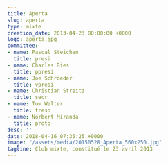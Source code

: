 ```yaml
---
title: Aperta
slug: aperta
type: mixte
creation_date: 2013-04-23 00:00:00 +0000
logo: aperta.jpg
committee:
- name: Pascal Steichen
  title: presi
- name: Charles Ries
  title: ppresi
- name: Joe Schroeder
  title: vpresi
- name: Christian Streitz
  title: secr
- name: Tom Welter
  title: treso
- name: Norbert Miranda
  title: proto
desc: ''
date: 2018-04-16 07:35:25 +0000
image: "/assets/media/20150528_Aperta_560x250.jpg"
tagline: Club mixte, constitué le 23 avril 2013
---
```

